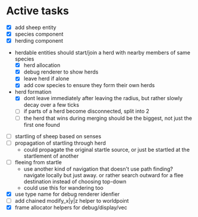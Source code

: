 # Active tasks

* [X] add sheep entity
* [X] species component
* [X] herding component
*  herdable entities should start/join a herd with nearby members of same species
    * [X] herd allocation
    * [X] debug renderer to show herds
    * [X] leave herd if alone
    * [X] add cow species to ensure they form their own herds
* herd formation
    * [X] dont leave immediately after leaving the radius, but rather slowly decay over a few ticks
    * [ ] if parts of a herd become disconnected, split into 2
    * [ ] the herd that wins during merging should be the biggest, not just the first one found
* [ ] startling of sheep based on senses
* [ ] propagation of startling through herd
    * could propagate the original startle source, or just be startled at the startlement of another
* [ ] fleeing from startle
    * use another kind of navigation that doesn't use path finding? navigate locally but just away.
        or rather search outward for a flee destination instead of choosing top-down
    * could use this for wandering too
* [X] use type name for debug renderer idenfier
* [ ] add chained modify_x|y|z helper to worldpoint
* [X] frame allocator helpers for debug/display/vec
